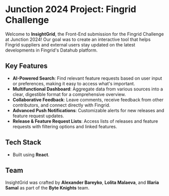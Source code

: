 # Junction 2024 Project: Fingrid Challenge

Welcome to **InsightGrid**, the Front-End submission for the Fingrid Challenge at Junction 2024! Our goal was to create an interactive tool that helps Fingrid suppliers and external users stay updated on the latest developments in Fingrid's Datahub platform.

## Key Features
- **AI-Powered Search**: Find relevant feature requests based on user input or preferences, making it easy to access what's important.
- **Multifunctional Dashboard**: Aggregate data from various sources into a clear, digestible format for a comprehensive overview.
- **Collaborative Feedback**: Leave comments, receive feedback from other contributors, and connect directly with Fingrid.
- **Advanced Push Notifications**: Customizable alerts for new releases and feature request updates.
- **Release & Feature Request Lists**: Access lists of releases and feature requests with filtering options and linked features.

## Tech Stack
- Built using **React**.

## Team
InsightGrid was crafted by **Alexander Bareyko**, **Lolita Malaeva**, and **Illaria Samal** as part of the **Byte Knights** team.
